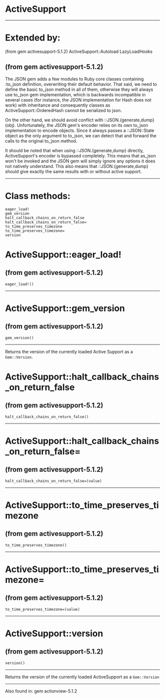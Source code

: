 # ActiveSupport

---
# Extended by:
(from gem activesupport-5.1.2)
    ActiveSupport::Autoload
    LazyLoadHooks

(from gem activesupport-5.1.2)
---


















The JSON gem adds a few modules to Ruby core classes containing :to_json
definition, overwriting their default behavior. That said, we need to define
the basic to_json method in all of them, otherwise they will always use
to_json gem implementation, which is backwards incompatible in several cases
(for instance, the JSON implementation for Hash does not work) with
inheritance and consequently classes as ActiveSupport::OrderedHash cannot be
serialized to json.

On the other hand, we should avoid conflict with ::JSON.{generate,dump}(obj).
Unfortunately, the JSON gem's encoder relies on its own to_json implementation
to encode objects. Since it always passes a ::JSON::State object as the only
argument to to_json, we can detect that and forward the calls to the original
to_json method.

It should be noted that when using ::JSON.{generate,dump} directly,
ActiveSupport's encoder is bypassed completely. This means that as_json won't
be invoked and the JSON gem will simply ignore any options it does not
natively understand. This also means that ::JSON.{generate,dump} should give
exactly the same results with or without active support.





















































































---
# Class methods:

    eager_load!
    gem_version
    halt_callback_chains_on_return_false
    halt_callback_chains_on_return_false=
    to_time_preserves_timezone
    to_time_preserves_timezone=
    version

# ActiveSupport::eager_load!

(from gem activesupport-5.1.2)
---
    eager_load!()

---


# ActiveSupport::gem_version

(from gem activesupport-5.1.2)
---
    gem_version()

---

Returns the version of the currently loaded Active Support as a
`Gem::Version`.


# ActiveSupport::halt_callback_chains_on_return_false

(from gem activesupport-5.1.2)
---
    halt_callback_chains_on_return_false()

---


# ActiveSupport::halt_callback_chains_on_return_false=

(from gem activesupport-5.1.2)
---
    halt_callback_chains_on_return_false=(value)

---


# ActiveSupport::to_time_preserves_timezone

(from gem activesupport-5.1.2)
---
    to_time_preserves_timezone()

---


# ActiveSupport::to_time_preserves_timezone=

(from gem activesupport-5.1.2)
---
    to_time_preserves_timezone=(value)

---


# ActiveSupport::version

(from gem activesupport-5.1.2)
---
    version()

---

Returns the version of the currently loaded ActiveSupport as a `Gem::Version`


---
Also found in:
    gem actionview-5.1.2

